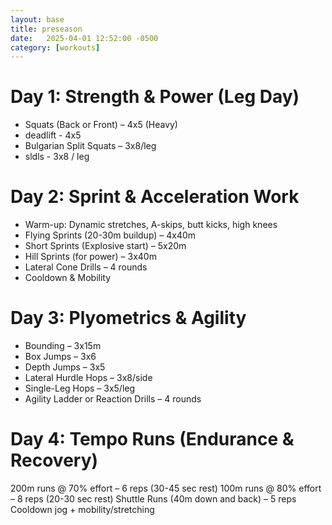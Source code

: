 ```yaml
---
layout: base
title: preseason
date:   2025-04-01 12:52:00 -0500
category: [workouts]
---
```


# Day 1: Strength & Power (Leg Day)
- Squats (Back or Front) – 4x5 (Heavy)
- deadlift - 4x5
- Bulgarian Split Squats – 3x8/leg
- sldls - 3x8 / leg

# Day 2: Sprint & Acceleration Work
- Warm-up: Dynamic stretches, A-skips, butt kicks, high knees  
- Flying Sprints (20-30m buildup) – 4x40m  
- Short Sprints (Explosive start) – 5x20m  
- Hill Sprints (for power) – 3x40m  
- Lateral Cone Drills – 4 rounds  
- Cooldown & Mobility  

# Day 3: Plyometrics & Agility
- Bounding – 3x15m  
- Box Jumps – 3x6  
- Depth Jumps – 3x5  
- Lateral Hurdle Hops – 3x8/side  
- Single-Leg Hops – 3x5/leg  
- Agility Ladder or Reaction Drills – 4 rounds  

# Day 4: Tempo Runs (Endurance & Recovery)
200m runs @ 70% effort – 6 reps (30-45 sec rest)
100m runs @ 80% effort – 8 reps (20-30 sec rest)
Shuttle Runs (40m down and back) – 5 reps
Cooldown jog + mobility/stretching